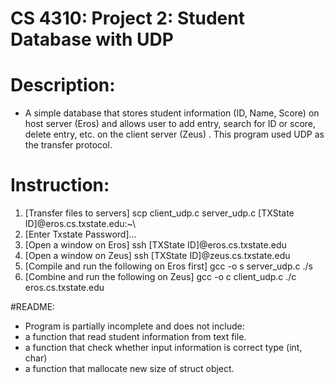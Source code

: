 # CS 4310: Project 2: Student Database with UDP
# Description:
- A simple database that stores student information (ID, Name, Score) on host server (Eros) and allows user to add entry, search for ID or score, delete entry, etc. on the client server (Zeus) . This program used UDP as the transfer protocol.
# Instruction:
1. [Transfer files to servers] scp client_udp.c server_udp.c [TXState ID]@eros.cs.txstate.edu:~\
2. [Enter Txstate Password]...
3. [Open a window on Eros] ssh [TXState ID]@eros.cs.txstate.edu
4. [Open a window on Zeus] ssh [TXState ID]@zeus.cs.txstate.edu
5. [Compile and run the following on Eros first]
gcc -o s server_udp.c
./s
6. [Combine and run the following on Zeus]
gcc -o c client_udp.c
./c eros.cs.txstate.edu

#README: 
- Program is partially incomplete and does not include:
- a function that read student information from text file.
- a function that check whether input information is correct type (int, char)
- a function that mallocate new size of struct object.

